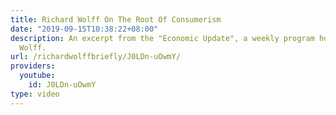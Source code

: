 ```yaml
---
title: Richard Wolff On The Root Of Consumerism
date: "2019-09-15T10:38:22+08:00"
description: An excerpt from the "Economic Update", a weekly program hosted by Richard
  Wolff.
url: /richardwolffbriefly/J0LDn-uOwmY/
providers:
  youtube:
    id: J0LDn-uOwmY
type: video
---
```

